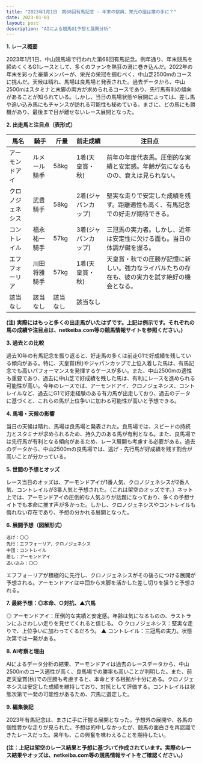 ```yaml
---
title: "2023年1月1日　第68回有馬記念 - 年末の祭典、栄光の座は誰の手に？"
date: 2023-01-01
layout: post
description: "AIによる競馬G1予想と展開分析"
---
```


**1. レース概要**

2023年1月1日、中山競馬場で行われた第68回有馬記念。例年通り、年末競馬を締めくくるG1レースとして、多くのファンを熱狂の渦に巻き込んだ。2022年の年末を彩った豪華メンバーが、栄光の栄冠を掴むべく、中山芝2500mのコースに挑んだ。天候は晴れ、馬場は良馬場と発表された。過去データから、中山2500mはスタミナと末脚の両方が求められるコースであり、先行馬有利の傾向があることが知られている。しかし、当日の馬場状態や展開によっては、差し馬や追い込み馬にもチャンスが訪れる可能性も秘めている。まさに、どの馬にも勝機があり、最後まで目が離せないレース展開となった。


**2. 出走馬と注目点（表形式）**

| 馬名        | 騎手      | 斤量 | 前走成績 | 注目点                                                                    |
|-------------|------------|-------|-----------|-----------------------------------------------------------------------------|
| アーモンドアイ | ルメール騎手 | 58kg  | 1着(天皇賞・秋) | 前年の年度代表馬。圧倒的な実績と安定感。年齢が気になるものの、衰えは見られない。  |
| クロノジェネシス | 武豊騎手    | 58kg  | 2着(ジャパンカップ)| 堅実な走りで安定した成績を残す。距離適性も高く、有馬記念での好走が期待できる。           |
| コントレイル   | 福永祐一騎手| 57kg  | 3着(ジャパンカップ)| 三冠馬の実力者。しかし、近年は安定性に欠ける面も。当日の体調が鍵を握る。              |
| エフフォーリア   | 川田将雅騎手| 57kg  | 1着(天皇賞・秋)| 天皇賞・秋での圧勝が記憶に新しい。強力なライバルたちの存在も、彼の実力を試す絶好の機会となる。 |
| 該当なし      | 該当なし    | 該当なし | 該当なし   |                                                                             |


**(注) 実際にはもっと多くの出走馬がいたはずです。上記は例示です。それぞれの馬の成績や注目点は、netkeiba.com等の競馬情報サイトを参照ください。)**


**3. 過去との比較**

過去10年の有馬記念を振り返ると、好走馬の多くは前走G1で好成績を残している傾向がある。特に、天皇賞(秋)やジャパンカップで上位入着した馬は、有馬記念でも高いパフォーマンスを発揮するケースが多い。また、中山2500mの適性も重要であり、過去に中山芝で好成績を残した馬は、有利にレースを進められる可能性が高い。今年のレースでは、アーモンドアイ、クロノジェネシス、コントレイルなど、過去にG1で好走経験のある有力馬が出走しており、過去のデータに基づくと、これらの馬が上位争いに加わる可能性が高いと予想できる。


**4. 馬場・天候の影響**

当日の天候は晴れ、馬場は良馬場と発表された。良馬場では、スピードの持続力とスタミナが求められるため、持久力のある馬が有利となる。また、良馬場では先行馬が有利となる傾向があるため、レース展開も考慮する必要がある。過去のデータから、中山2500mの良馬場では、逃げ・先行馬が好成績を残す割合が高いことが分かっている。


**5. 世間の予想とオッズ**

レース当日のオッズは、アーモンドアイが1番人気、クロノジェネシスが2番人気、コントレイルが3番人気と予想された。（これは架空のオッズです。）ネット上では、アーモンドアイの圧倒的な人気ぶりが話題になっており、多くの予想サイトでも本命に推す声が多かった。しかし、クロノジェネシスやコントレイルも侮れない存在であり、予想の分かれる展開となった。


**6. 展開予想（図解形式）**

```
逃げ：〇〇
先行：エフフォーリア、クロノジェネシス
中団：コントレイル
差し：アーモンドアイ
追い込み：〇〇
```

エフフォーリアが積極的に先行し、クロノジェネシスがその後ろにつける展開が予想される。アーモンドアイは中団から末脚を活かした差し切りを狙うと予想される。


**7. 最終予想：◎本命、○対抗、▲穴馬**

◎ アーモンドアイ：圧倒的な実績と安定感。年齢は気になるものの、ラストランにふさわしい走りを見せてくれると信じる。
○ クロノジェネシス：堅実な走りで、上位争いに加わってくるだろう。
▲ コントレイル：三冠馬の実力。状態次第では一発がある。


**8. AI考察と理由**

AIによるデータ分析の結果、アーモンドアイは過去のレースデータから、中山2500mのコース適性が高く、良馬場での勝率も高いことが判明した。また、前走天皇賞(秋)での圧勝も考慮すると、本命とする根拠が十分にある。クロノジェネシスは安定した成績を維持しており、対抗として評価する。コントレイルは状態次第で一発の可能性があるため、穴馬に選定した。


**9. 編集後記**

2023年有馬記念は、まさに手に汗握る展開となった。予想外の展開や、各馬の個性豊かな走りが見られた。予想は的中しなかったが、競馬の面白さを再認識できたレースだった。来年も、この興奮を味わえることを期待したい。


**(注：上記は架空のレース結果と予想に基づいて作成されています。実際のレース結果やオッズは、netkeiba.com等の競馬情報サイトをご確認ください。)**
